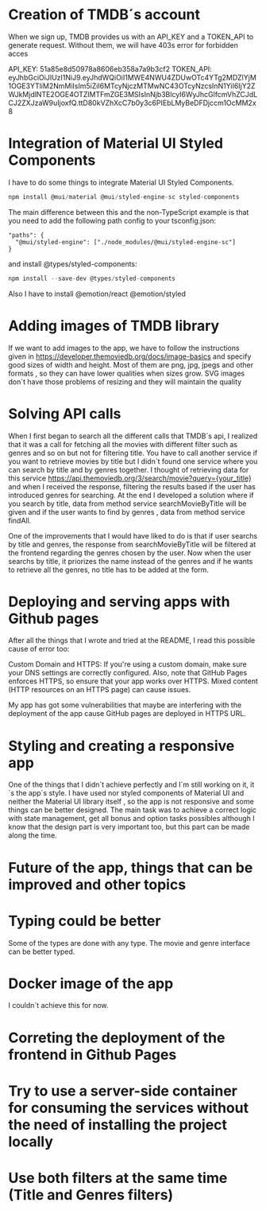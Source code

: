 # Creation of TMDB´s account
When we sign up, TMDB provides us with an API_KEY and a TOKEN_API to generate request. Without them, we will have 403s error for forbidden acces

API_KEY: 51a85e8d50978a8606eb358a7a9b3cf2
TOKEN_API: eyJhbGciOiJIUzI1NiJ9.eyJhdWQiOiI1MWE4NWU4ZDUwOTc4YTg2MDZlYjM1OGE3YTliM2NmMiIsIm5iZiI6MTcyNjczMTMwNC43OTcyNzcsInN1YiI6IjY2ZWJkMjdlNTE2OGE4OTZlMTFmZGE3MSIsInNjb3BlcyI6WyJhcGlfcmVhZCJdLCJ2ZXJzaW9uIjoxfQ.ttD80kVZhXcC7b0y3c6PIEbLMyBeDFDjccm1OcMM2x8

# Integration of Material UI Styled Components

I have to do some things to integrate Material UI Styled Components.

```c
npm install @mui/material @mui/styled-engine-sc styled-components
```

The main difference between this and the non-TypeScript example is that you need to add the following path config to your tsconfig.json:

```
"paths": {
  "@mui/styled-engine": ["./node_modules/@mui/styled-engine-sc"]
}
```

and install @types/styled-components:

```c
npm install --save-dev @types/styled-components
```

Also I have to install @emotion/react @emotion/styled

# Adding images of TMDB library

If we want to add images to the app, we have to follow the instructions given in https://developer.themoviedb.org/docs/image-basics and specify good sizes of width and height. Most of them are png, jpg, jpegs and other formats , so they can
have lower qualities when sizes grow. SVG images don´t have those problems of resizing and they will maintain the quality

# Solving API calls

When I first began to search all the different calls that TMDB´s api, I realized that it was a call for fetching all the movies with different filter such as genres and so on but not for filtering title. You have to call another service if you want to retrieve movies by title but I didn´t found one service where you can search by title and by genres together. 
I thought of retrieving data for this service https://api.themoviedb.org/3/search/movie?query={your_title} and when I received the response, filtering the results based if the user has introduced genres for searching.
At the end I developed a solution where if you search by title, data from method service searchMovieByTitle will be given
and if the user wants to find by genres , data from method service findAll.

One of the improvements that I would have liked to do is that if user searchs by title and genres, the response from searchMovieByTitle will be filtered at the frontend regarding the genres chosen by the user. Now when the user searchs by title, it priorizes the name instead of the genres and if he wants to retrieve all the genres, no title has to be added at the form.

# Deploying and serving apps with Github pages

After all the things that I wrote and tried at the README, I read this possible cause of error too:

Custom Domain and HTTPS: If you're using a custom domain, make sure your DNS settings are correctly configured. Also, note that GitHub Pages enforces HTTPS, so ensure that your app works over HTTPS. Mixed content (HTTP resources on an HTTPS page) can cause issues.

My app has got some vulnerabilities that maybe are interfering with the deployment of the app cause GitHub pages are deployed in HTTPS URL.

# Styling and creating a responsive app

One of the things that I didn´t achieve perfectly and I´m still working on it, it´s the app´s style. I have used 
nor styled components of Material UI and neither the Material UI library itself , so the app is not responsive and some things can be better designed. The main task was to achieve a correct logic with state management, get all bonus and option tasks possibles although I know that the design part is very important too, but this part can be made along the time.

# Future of the app, things that can be improved and other topics

  # Typing could be better
  Some of the types are done with any type. The movie and genre interface can be better typed.

  # Docker image of the app

  I couldn´t achieve this for now.

  # Correting the deployment of the frontend in Github Pages

  # Try to use a server-side container for consuming the services without the need of installing the project locally

  # Use both filters at the same time (Title and Genres filters) 
